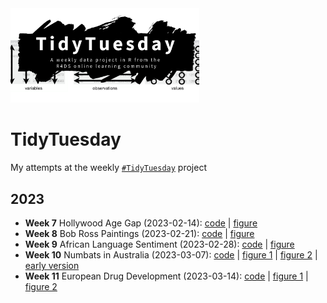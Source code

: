 <img src="https://github.com/rfordatascience/tidytuesday/blob/0669779e2d08de72e7accecc556d67bd18595a03/static/tt_logo.png" width=60% height=60%>

# TidyTuesday
My attempts at the weekly [`#TidyTuesday`](https://github.com/rfordatascience/tidytuesday) project

## 2023
* **Week 7** Hollywood Age Gap (2023-02-14): [code](https://github.com/akela3019/TidyTuesday/blob/b6b1ccd003a44ed14797115f1b17396e2f961419/20230214_Hollywood_Age_Gap/hollywood_age_gap.R) | [figure](https://github.com/akela3019/TidyTuesday/blob/b6b1ccd003a44ed14797115f1b17396e2f961419/20230214_Hollywood_Age_Gap/hollywood_age_gap.png)
* **Week 8** Bob Ross Paintings (2023-02-21): [code](https://github.com/akela3019/TidyTuesday/blob/e8901bf613251ad89fba0fc27db77389af2f364f/20220221_BobRoss_Painting/bob_ross.R) | [figure](https://github.com/akela3019/TidyTuesday/blob/e8901bf613251ad89fba0fc27db77389af2f364f/20220221_BobRoss_Painting/bob_ross_paintings.png)
* **Week 9** African Language Sentiment (2023-02-28): [code](https://github.com/akela3019/TidyTuesday/blob/e09da3f54cfad941cf5120f2c8c5f35fd4b1fe88/20220228_African_Language_Sentiment/Afrian_Language_Sentiment.R) | [figure](https://github.com/akela3019/TidyTuesday/blob/e09da3f54cfad941cf5120f2c8c5f35fd4b1fe88/20220228_African_Language_Sentiment/african_language.png)
* **Week 10** Numbats in Australia (2023-03-07): [code](https://github.com/akela3019/TidyTuesday/blob/e663f67763b9485346e085374c10e9b6d3d3ea89/20230307_Numbats_in_Australia/Numbats_in_Australia.R) | [figure 1](https://github.com/akela3019/TidyTuesday/blob/e663f67763b9485346e085374c10e9b6d3d3ea89/20230307_Numbats_in_Australia/numbats_map.png) | [figure 2](https://github.com/akela3019/TidyTuesday/blob/e663f67763b9485346e085374c10e9b6d3d3ea89/20230307_Numbats_in_Australia/numbat_sighting.png) | [early version](https://github.com/akela3019/TidyTuesday/blob/e663f67763b9485346e085374c10e9b6d3d3ea89/20230307_Numbats_in_Australia/numbats_map_test.png)
* **Week 11** European Drug Development (2023-03-14): [code](https://github.com/akela3019/TidyTuesday/blob/b6b1ccd003a44ed14797115f1b17396e2f961419/20230314_European_Drug_Development/european_drug_development.R) | [figure 1](https://github.com/akela3019/TidyTuesday/blob/b6b1ccd003a44ed14797115f1b17396e2f961419/20230314_European_Drug_Development/pharma_company.png) | [figure 2](https://github.com/akela3019/TidyTuesday/blob/b6b1ccd003a44ed14797115f1b17396e2f961419/20230314_European_Drug_Development/therapeautic_areas.png)
